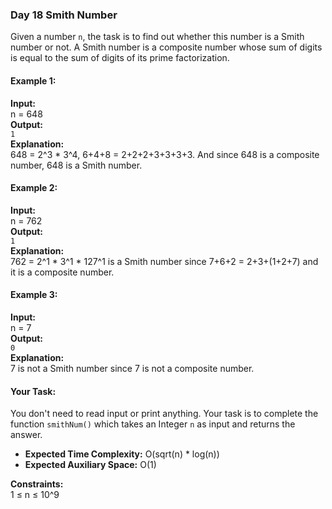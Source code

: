 ### Day 18 **Smith Number**

Given a number `n`, the task is to find out whether this number is a Smith number or not. A Smith number is a composite number whose sum of digits is equal to the sum of digits of its prime factorization.

#### Example 1:

**Input:**  
n = 648  
**Output:**  
`1`  
**Explanation:**  
648 = 2^3 * 3^4, 6+4+8 = 2+2+2+3+3+3+3. And since 648 is a composite number, 648 is a Smith number.

#### Example 2:

**Input:**  
n = 762  
**Output:**  
`1`  
**Explanation:**  
762 = 2^1 * 3^1 * 127^1 is a Smith number since 7+6+2 = 2+3+(1+2+7) and it is a composite number.

#### Example 3:

**Input:**  
n = 7  
**Output:**  
`0`  
**Explanation:**  
7 is not a Smith number since 7 is not a composite number.

#### Your Task:

You don't need to read input or print anything. Your task is to complete the function `smithNum()` which takes an Integer `n` as input and returns the answer.

- **Expected Time Complexity:** O(sqrt(n) * log(n))
- **Expected Auxiliary Space:** O(1)

**Constraints:**  
1 ≤ n ≤ 10^9
